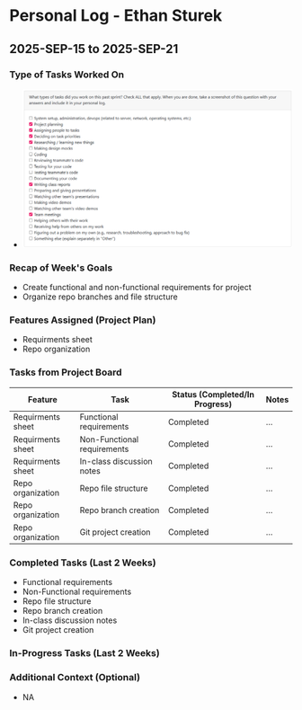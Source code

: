 # Personal Log - Ethan Sturek

## 2025-SEP-15 to 2025-SEP-21


### Type of Tasks Worked On
- ![Screenshot](<screenshots/Ethan/Week 1.png>)

### Recap of Week's Goals
- Create functional and non-functional requirements for project
- Organize repo branches and file structure


### Features Assigned (Project Plan)
- Requirments sheet 
- Repo organization 

### Tasks from Project Board
| Feature | Task | Status (Completed/In Progress) | Notes |
|------|------|-------------------------------|-------|
| Requirments sheet | Functional requirements | Completed | … |
| Requirments sheet | Non-Functional requirements| Completed | … |
| Requirments sheet | In-class discussion notes| Completed | … |
| Repo organization | Repo file structure| Completed | … |
| Repo organization | Repo branch creation| Completed | … |
| Repo organization | Git project creation| Completed | … |

### Completed Tasks (Last 2 Weeks)
- Functional requirements 
- Non-Functional requirements 
- Repo file structure 
- Repo branch creation 
- In-class discussion notes 
- Git project creation 

### In-Progress Tasks (Last 2 Weeks)


### Additional Context (Optional)
- NA